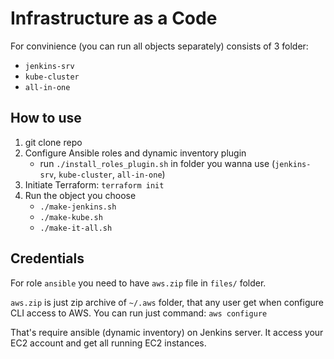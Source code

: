 # Infrastructure as a Code
For convinience (you can run all objects separately) consists of 3 folder:
- `jenkins-srv`
- `kube-cluster`
- `all-in-one`

## How to use
1. git clone repo
2. Configure Ansible roles and dynamic inventory plugin 
    - run `./install_roles_plugin.sh` in folder you wanna use (`jenkins-srv`, `kube-cluster`, `all-in-one`)
3. Initiate Terraform: `terraform init`
4. Run the object you choose
    - `./make-jenkins.sh`
    - `./make-kube.sh`
    - `./make-it-all.sh`

## Credentials
For role `ansible` you need to have `aws.zip` file in `files/` folder.

`aws.zip` is just zip archive of `~/.aws` folder, that any user get when configure CLI access to AWS. You can run just command: `aws configure`

That's require ansible (dynamic inventory) on Jenkins server. It access your EC2 account and get all running EC2 instances.
